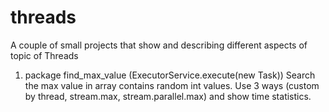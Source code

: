 # threads
A couple of small projects that show and describing different aspects of topic of Threads

1. package find_max_value  (ExecutorService.execute(new Task))
    Search the max value in array contains random int values. Use 3 ways (custom by thread, stream.max, stream.parallel.max) and                  show time statistics. 
 
